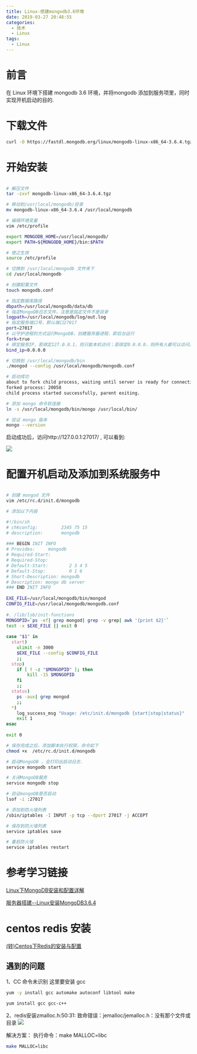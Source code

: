 ```yaml
---
title: Linux-搭建mongodb3.6环境
date: 2019-03-27 20:48:55
categories: 
  - 技术
  - Linux
tags: 
  - Linux
---
```


# 前言
在 Linux 环境下搭建 mongodb 3.6 环境，并将mongodb 添加到服务项里，同时实现开机启动的目的.

<!--more-->

# 下载文件

```bash
curl -O https://fastdl.mongodb.org/linux/mongodb-linux-x86_64-3.6.4.tgz
```

# 开始安装

```bash

# 解压文件
tar -zxvf mongodb-linux-x86_64-3.6.4.tgz 

# 移动到/usr/local/mongodb/目录
mv mongodb-linux-x86_64-3.6.4 /usr/local/mongodb

# 编辑环境变量
vim /etc/profile

export MONGODB_HOME=/usr/local/mongodb/
export PATH=${MONGODB_HOME}/bin:$PATH

# 使之生效
source /etc/profile

# 切换到 /usr/local/mongodb 文件夹下
cd /usr/local/mongodb

# 创建配置文件
touch mongodb.conf

# 指定数据库路径
dbpath=/usr/local/mongodb/data/db
# 指定MongoDB日志文件，注意是指定文件不是目录 
logpath=/usr/local/mongodb/log/out.log
# 指定服务端口号，默认端口27017
port=27017
# 以守护进程的方式运行MongoDB，创建服务器进程，即后台运行
fork=true
# 绑定服务IP，若绑定127.0.0.1，则只能本机访问；若绑定0.0.0.0，则所有人都可以访问。
bind_ip=0.0.0.0

# 切换到 /usr/local/mongodb/bin
./mongod --config /usr/local/mongodb/mongodb.conf

# 启动成功
about to fork child process, waiting until server is ready for connections.
forked process: 20058
child process started successfully, parent exiting.

# 添加 mongo 命令软连接
ln -s /usr/local/mongodb/bin/mongo /usr/local/bin/

# 验证 mongo 版本
mongo --version

```

启动成功后，访问http://127.0.0.1:27017/ , 可以看到:

![](https://i.imgur.com/n8V3518.png)

# 配置开机启动及添加到系统服务中

```bash

# 创建 mongod 文件
vim /etc/rc.d/init.d/mongodb

# 添加以下内容

#!/bin/sh
# chkconfig:         2345 75 15
# description:       mongodb
 
### BEGIN INIT INFO
# Provides:     mongodb
# Required-Start:
# Required-Stop:
# Default-Start:        2 3 4 5
# Default-Stop:         0 1 6
# Short-Description: mongodb
# Description: mongo db server
### END INIT INFO
 
EXE_FILE=/usr/local/mongodb/bin/mongod
CONFIG_FILE=/usr/local/mongodb/mongodb.conf
 
#. /lib/lsb/init-functions
MONGOPID=`ps -ef| grep mongod| grep -v grep| awk '{print $2}'`
test -x $EXE_FILE || exit 0
 
case "$1" in
  start)
    ulimit -n 3000
    $EXE_FILE --config $CONFIG_FILE
    ;;
  stop)
    if [ ! -z "$MONGOPID" ]; then
        kill -15 $MONGOPID
    fi
    ;;
  status)
    ps -aux| grep mongod
    ;;
  *)
    log_success_msg "Usage: /etc/init.d/mongodb {start|stop|status}"
    exit 1
esac
 
exit 0

# 保存完成之后，添加脚本执行权限，命令如下
chmod +x  /etc/rc.d/init.d/mongodb 

# 启动MongoDB ，会打印出启动日志.
service mongodb start

# 关闭MongoDB服务
service mongodb stop

# 验证mongoDB是否启动
lsof -i :27017

# 添加到防火墙列表
/sbin/iptables -I INPUT -p tcp --dport 27017 -j ACCEPT

# 保存到防火墙列表
service iptables save

# 重启防火墙
service iptables restart

```

# 参考学习链接

[Linux下MongoDB安装和配置详解](https://www.cnblogs.com/pfnie/articles/6759105.html)

[服务器搭建--Linux安装MongoDB3.6.4](https://blog.csdn.net/ztx114/article/details/80061932)


# centos redis 安装
 [(转)Centos下Redis的安装与配置](https://segmentfault.com/a/1190000016012597)

## 遇到的问题
1、CC 命令未识别
这里要安装 gcc
```bash
yum -y install gcc automake autoconf libtool make

yum install gcc gcc-c++
```

2、redis安装zmalloc.h:50:31: 致命错误：jemalloc/jemalloc.h：没有那个文件或目录
![](https://i.bmp.ovh/imgs/2019/07/20a89f727ff3db01.png)

解决方案：
执行命令：make MALLOC=libc
```bash
make MALLOC=libc
```



